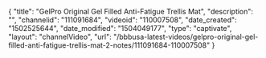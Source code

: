 {
    "title": "GelPro Original Gel Filled Anti-Fatigue Trellis Mat",
    "description": "",
    "channelid": "111091684",
    "videoid": "110007508",
    "date_created": "1502525644",
    "date_modified": "1504049177",
    "type": "captivate",
    "layout": "channelVideo",
    "url": "\/bbbusa-latest-videos\/gelpro-original-gel-filled-anti-fatigue-trellis-mat-2-notes\/111091684-110007508"
}